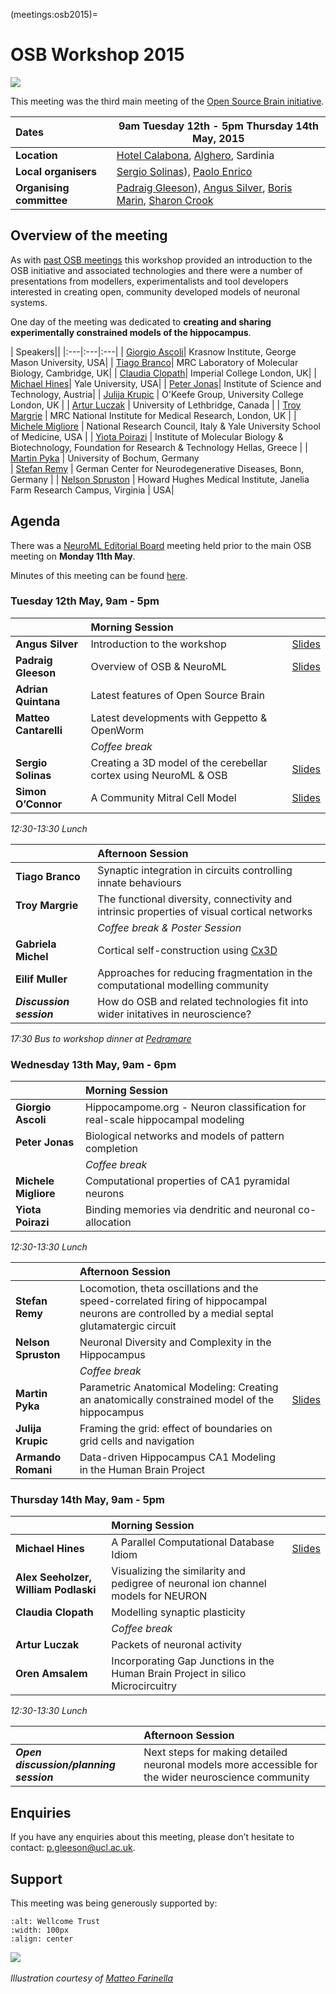 (meetings:osb2015)=
# OSB Workshop 2015
![](https://raw.githubusercontent.com/OpenSourceBrain/OSB_Documentation/master/resources/images/osb2015.png)

This meeting was the third main meeting of the [Open Source Brain initiative](http://www.opensourcebrain.org).


| Dates | **9am Tuesday 12th - 5pm Thursday 14th May, 2015** |
| :------|-------|
| **Location** | [Hotel Calabona](http://www.hotelcalabona.com/), [Alghero](http://www.alghero-turismo.it/en/), Sardinia |
| **Local organisers** | [Sergio Solinas](https://www.opensourcebrain.org/users/23)), [Paolo Enrico](https://www.opensourcebrain.org/users/510) |
| **Organising committee** | [Padraig Gleeson](https://www.opensourcebrain.org/users/4)), [Angus Silver](https://www.opensourcebrain.org/users/6), [Boris Marin](https://www.opensourcebrain.org/users/67), [Sharon Crook](https://www.opensourcebrain.org/users/8) |


## Overview of the meeting

As with [past OSB meetings](http://www.opensourcebrain.org/docs#Meetings) this workshop provided an introduction to the OSB initiative and associated technologies and there were a number of presentations from modellers, experimentalists and tool developers interested in creating open, community developed models of neuronal systems.  

One day of the meeting was dedicated to **creating and sharing experimentally constrained models of the hippocampus**.


| Speakers||
|:---|:---|:---|
| [Giorgio Ascoli](http://krasnow1.gmu.edu/cn3/ascoli/)| Krasnow Institute, George Mason University, USA|
| [Tiago Branco](http://www2.mrc-lmb.cam.ac.uk/group-leaders/a-to-g/tiago-branco)|  MRC Laboratory of Molecular Biology, Cambridge, UK|
| [Claudia Clopath](http://www.bg.ic.ac.uk/research/c.clopath/)| Imperial College London, UK|
| [Michael Hines](http://www.neuron.yale.edu/neuron)| Yale University, USA|
| [Peter Jonas](http://ist.ac.at/research/research-groups/jonas-group/)| Institute of Science and Technology, Austria|
| [Julija Krupic](https://www.ucl.ac.uk/cdb/research/okeefe) | O'Keefe Group, University College London, UK |
| [Artur Luczak](http://lethbridgebraindynamics.com/artur_luczak) | University of Lethbridge, Canada |
| [Troy Margrie](http://www.nimr.mrc.ac.uk/research/troy-margrie/) |  MRC National Institute for Medical Research, London, UK |
| [Michele Migliore](http://www.pa.ibf.cnr.it/personale/migliore/index.html) | National Research Council, Italy & Yale University School of Medicine, USA |
| [Yiota Poirazi](http://dendrites.gr) | Institute of Molecular Biology & Biotechnology, Foundation for Research & Technology Hellas, Greece |
| [Martin Pyka](http://cns.mrg1.rub.de/index.php/people/128-martin-pyka) | University of Bochum, Germany<br/>
| [Stefan Remy](http://www.dzne.de/en/sites/bonn/research-groups/remy.html) | German Center for Neurodegenerative Diseases, Bonn, Germany |
| [Nelson Spruston](http://janelia.org/people/administration/nelson-spruston) | Howard Hughes Medical Institute, Janelia Farm Research Campus, Virginia |  USA|

## Agenda

There was a [NeuroML Editorial Board](http://www.neuroml.org/editors.php) meeting held prior to the main OSB meeting on **Monday 11th May**.

Minutes of this meeting can be found [here](http://www.neuroml.org/files/NeuroMLEditorialBoardMeeting2015.pdf).


### Tuesday 12th May, 9am - 5pm

| |**Morning Session** | |
|:---|:---| :---|
| **Angus Silver** 	 | 	Introduction to the workshop | [Slides](https://github.com/OpenSourceBrain/OSB_Documentation/raw/master/resources/docs/OSB2015/Intro_OSB_RAS_080515.ppt)|
| **Padraig Gleeson**  | 	Overview of OSB & NeuroML 	 | [Slides](https://github.com/OpenSourceBrain/OSB_Documentation/raw/master/resources/docs/OSB2015/OSB_NeuroMLIntro.pdf) |
| **Adrian Quintana**  | 	Latest features of Open Source Brain ||
| **Matteo Cantarelli**  | 	Latest developments with Geppetto & OpenWorm |  |
| | *Coffee break* |
| **Sergio Solinas** 	| Creating a 3D model of the cerebellar cortex using NeuroML & OSB | [Slides](https://github.com/OpenSourceBrain/OSB_Documentation/raw/master/resources/docs/OSB2015/Solinas_OSB2015_small.pdf) |
| **Simon O’Connor**	| A Community Mitral Cell Model| [Slides](https://github.com/OpenSourceBrain/OSB_Documentation/raw/master/resources/docs/OSB2015/OConnor_ACommunityMitralCellModel.pdf) |

*12:30-13:30  Lunch*

| |**Afternoon Session** |
|:---|:---|
| **Tiago Branco**		| Synaptic integration in circuits controlling innate behaviours| <!--45+~5mins-->		
| **Troy Margrie**	| 	The functional diversity, connectivity and intrinsic properties of visual cortical networks | <!--45+~5mins-->
| | *Coffee break & Poster Session* | <!--30mins-->
| **Gabriela Michel** | Cortical self-construction using [Cx3D](https://www.ini.uzh.ch/~amw/seco/cx3d/) | <!-- 10 mins-->
| **Eilif Muller**	| 	Approaches for reducing fragmentation in the computational modelling community|  <!--45+~5mins-->
| **_Discussion session_**	| 	How do OSB and related technologies fit into wider initatives in neuroscience? |  <!-- 30mins-->

*17:30 Bus to workshop dinner at [Pedramare](http://www.pedramare.com/)*

### Wednesday 13th May, 9am - 6pm

| |**Morning Session** |
|:---|:---|
| **Giorgio Ascoli**	| 	Hippocampome.org - Neuron classification for real-scale hippocampal modeling | <!--45+~5mins-->
| **Peter Jonas**	| 	Biological networks and models of pattern completion  | <!--45+~5mins-->
| | *Coffee break* | <!--15mins-->
| **Michele Migliore** | 	Computational properties of CA1 pyramidal neurons| <!--45+~5mins-->
| **Yiota Poirazi**	| 	Binding memories via dendritic and neuronal co-allocation| <!--45+~5mins-->

*12:30-13:30 Lunch*

| |**Afternoon Session** | |
|:---|:---|:---|
| **Stefan Remy**	 | 	Locomotion, theta oscillations and the speed-correlated firing of hippocampal neurons are controlled by a medial septal glutamatergic circuit |  |
| **Nelson Spruston**	|  Neuronal Diversity and Complexity in the Hippocampus|  |
| | *Coffee break* | |
| **Martin Pyka**	| 	Parametric Anatomical Modeling: Creating an anatomically constrained model of the hippocampus|  [Slides](https://github.com/OpenSourceBrain/OSB_Documentation/raw/master/resources/docs/OSB2015/PAM_Martin_Pyka_public.pdf) |
| **Julija Krupic**	| 	Framing the grid: effect of boundaries on grid cells and navigation | |
| **Armando Romani** | 	Data-driven Hippocampus CA1 Modeling in the Human Brain Project|  |


### Thursday 14th May, 9am - 5pm

| |**Morning Session** | |
|:---|:---|:---|
| **Michael Hines**	| 	A Parallel Computational Database Idiom| [Slides](https://github.com/OpenSourceBrain/OSB_Documentation/raw/master/resources/docs/OSB2015/Hines_parcompdb.pdf) |
| **Alex Seeholzer, William Podlaski** | 	Visualizing the similarity and pedigree of neuronal ion channel models for NEURON| |
| **Claudia Clopath**	| Modelling synaptic plasticity|  |
| | *Coffee break* | |
| **Artur Luczak**	| 	Packets of neuronal activity | |
| **Oren Amsalem** | 	Incorporating Gap Junctions in the Human Brain Project in silico Microcircuitry |  | <!--30mins-->


*12:30-13:30  Lunch*

| |**Afternoon Session** |
|:---|:---|
| **_Open discussion/planning session_**	| 	Next steps for making detailed neuronal models more accessible for the wider neuroscience community |





## Enquiries

If you have any enquiries about this meeting, please don’t hesitate to contact: p.gleeson@ucl.ac.uk.

## Support

This meeting was being generously supported by:

```{image} http://www.opensourcebrain.org/images/wtlogo.png
:alt: Wellcome Trust
:width: 100px
:align: center
```

![](http://www.neuroml.org/images/nih.png)
&nbsp;

*Illustration courtesy of [Matteo Farinella](https://matteofarinella.wordpress.com) &nbsp;*
